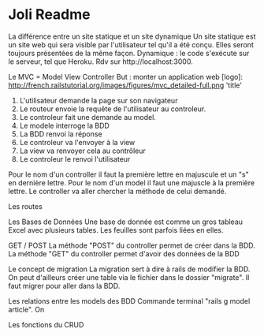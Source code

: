 # Joli Readme




La différence entre un site statique et un site dynamique
Un site statique est un site web qui sera visible par l'utilisateur tel qu'il a été conçu. Elles seront toujours présentées de la même façon. 
Dynamique : le code s'exécute sur le serveur, tel que Heroku. 
Rdv sur http://localhost:3000. 



Le MVC = Model View Controller 
But : monter un application web
[logo]: http://french.railstutorial.org/images/figures/mvc_detailed-full.png 'title'
1. L'utilisateur demande la page sur son navigateur
2. Le routeur envoie la requête de l'utilisateur au controleur. 
3. Le controleur fait une demande au model. 
4. Le modele interroge la BDD
5. La BDD renvoi la réponse
6. Le controleur va l'envoyer à la view
7. La view va renvoyer cela au contrôleur
8. Le controleur le renvoi  l'utilisateur

Pour le nom d'un controller il faut la première lettre en majuscule et un "s" en dernière lettre.
Pour le nom d'un model il faut une majuscle à la première lettre.
Le controller va aller chercher la méthode de celui demandé.


Les routes

Les Bases de Données
Une base de donnée est comme un gros tableau Excel avec plusieurs tables. Les feuilles sont parfois liées en elles.



GET / POST
La méthode "POST" du controller permet de créer dans la BDD.
La méthode "GET" du controller permet d'avoir des données de la BDD


Le concept de migration
La migration sert à dire à rails de modifier la BDD. On peut d'ailleurs créer une table via le fichier dans le dossier "migrate". Il faut migrer pour aller dans la BDD.



Les relations entre les models des BDD
Commande terminal "rails g model article". On  


Les fonctions du CRUD